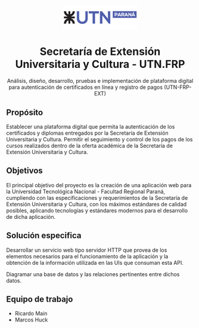 <div align="center">
  <img src="./assets/logo.png" width="200" alt="UTN-FRP SEUC" />
  <h1>Secretaría de Extensión Universitaria y Cultura - UTN.FRP</h1>
  <p>Análisis, diseño, desarrollo, pruebas e implementación de plataforma digital para autenticación de certificados en línea y registro de pagos (UTN-FRP-EXT)</p>
</div>

## Propósito
Establecer una plataforma digital que permita la autenticación de los certificados y diplomas entregados por la Secretaría de Extensión Universitaria y Cultura. Permitir el seguimiento y control de los pagos de los cursos realizados dentro de la oferta académica de la Secretaría de Extensión Universitaria y Cultura.

## Objetivos
El principal objetivo del proyecto es la creación de una aplicación web para la Universidad Tecnológica Nacional - Facultad Regional Paraná, cumpliendo con las especificaciones y requerimientos de la Secretaría de Extensión Universitaria y Cultura, con los máximos estándares de calidad posibles, aplicando tecnologías y estándares modernos para el desarrollo de dicha aplicación.

## Solución especifica
Desarrollar un servicio web tipo servidor HTTP que provea de los elementos necesarios para el funcionamiento de la aplicación y la obtención de la información utilizada en las UIs que consuman esta API.

Diagramar una base de datos y las relaciones pertinentes entre dichos datos.

## Equipo de trabajo
- Ricardo Main
- Marcos Huck